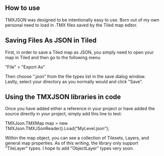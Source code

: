 How to use
--------------

TMXJSON was designed to be intentionally easy to use. Born out of my own personal need to load in .TMX files saved by the Tiled map editor.

Saving Files As JSON in Tiled
---------------------------------

First, in order to save a Tiled map as JSON, you simply need to open your map in Tiled and then go to the following menu.

"File" > "Export As"

Then choose ".json" from the file types list in the save dialog window. Lastly, select your directory as you normally would and click "Save".

Using the TMXJSON libraries in code
---------------------------------------

Once you have added either a reference in your project or have added the source directly in your project, simply add this line to test:

TMXJson.TMXMap map = new TMXJson.TMXJSonReader().Load("MyLevel.json");

Within the map object, you can see a collection of Tilesets, Layers, and general map properties. As of this writing, the library only support "TileLayer" types. I hope to add "ObjectLayer" types very soon.
